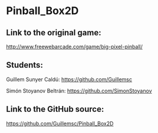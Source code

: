 # Pinball_Box2D
## Link to the original game: 
http://www.freewebarcade.com/game/big-pixel-pinball/

## Students: 
Guillem Sunyer Caldú: https://github.com/Guillemsc

Simón Stoyanov Beltrán: https://github.com/SimonStoyanov

## Link to the GitHub source: 
https://github.com/Guillemsc/Pinball_Box2D
